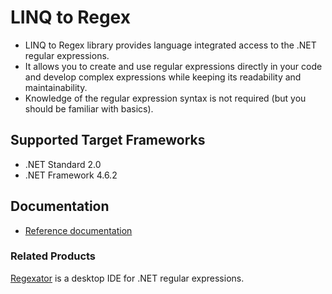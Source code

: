 # LINQ to Regex

* LINQ to Regex library provides language integrated access to the .NET regular expressions.
* It allows you to create and use regular expressions directly in your code and develop complex expressions while keeping its readability and maintainability.
* Knowledge of the regular expression syntax is not required (but you should be familiar with basics).

## Supported Target Frameworks

* .NET Standard 2.0
* .NET Framework 4.6.2

## Documentation

* [Reference documentation](docs/api/README.md#_top)

### Related Products

[Regexator](https://github.com/josefpihrt/regexator) is a desktop IDE for .NET regular expressions.
